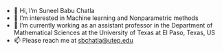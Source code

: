 - 👋 Hi, I’m Suneel Babu Chatla
- 👀 I’m interested in Machine learning and Nonparametric methods 
- 🌱 I’m currently working as an assistant professor in the Department of Mathematical Sciences at the University of Texas at El Paso, Texas, US
- 📫 Please reach me at sbchatla@utep.edu

<!---
SuneelChatla/SuneelChatla is a ✨ special ✨ repository because its `README.md` (this file) appears on your GitHub profile.
You can click the Preview link to take a look at your changes.
--->
